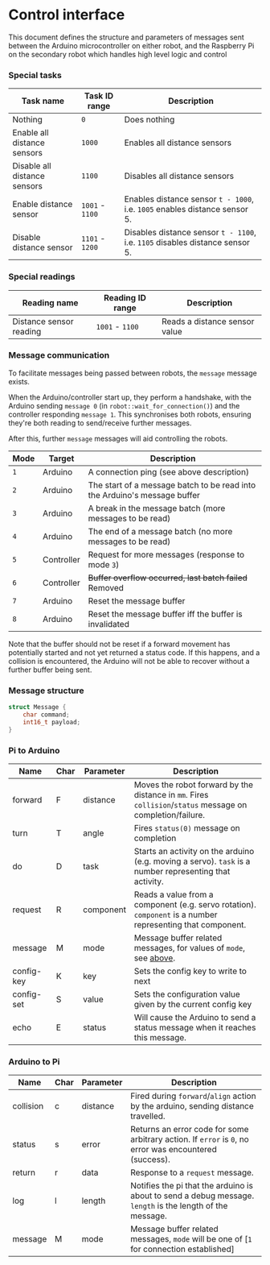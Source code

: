 
# Control interface

This document defines the structure and parameters of messages sent between the Arduino microcontroller on either robot, and the Raspberry Pi on the secondary robot which handles high level logic and control

### Special tasks

Task name | Task ID range | Description
-|-|-
Nothing | `0` | Does nothing
Enable all distance sensors | `1000` | Enables all distance sensors
Disable all distance sensors | `1100` | Disables all distance sensors
Enable distance sensor | `1001` - `1100` | Enables distance sensor `t - 1000`, i.e. `1005` enables distance sensor 5.
Disable distance sensor | `1101` - `1200` | Disables distance sensor `t - 1100`, i.e. `1105` disables distance sensor 5.

### Special readings

Reading name | Reading ID range | Description
-|-|-
Distance sensor reading | `1001` - `1100` | Reads a distance sensor value

### Message communication

To facilitate messages being passed between robots, the `message` message exists.

When the Arduino/controller start up, they perform a handshake, with the Arduino sending `message 0` (in `robot::wait_for_connection()`) and the controller responding `message 1`.
This synchronises both robots, ensuring they're both reading to send/receive further messages.

After this, further `message` messages will aid controlling the robots.

Mode | Target | Description
-|-|-
`1` | Arduino | A connection ping (see above description)
`2` | Arduino | The start of a message batch to be read into the Arduino's message buffer
`3` | Arduino | A break in the message batch (more messages to be read)
`4` | Arduino | The end of a message batch (no more messages to be read)
`5` | Controller | Request for more messages (response to mode `3`)
`6` | Controller | ~~Buffer overflow occurred, last batch failed~~ Removed
`7` | Arduino | Reset the message buffer
`8` | Arduino | Reset the message buffer iff the buffer is invalidated

Note that the buffer should not be reset if a forward movement has potentially started and not yet returned a status code. If this happens, and a collision is encountered, the Arduino will not be able to recover without a further buffer being sent.

### Message structure

```c++
struct Message {
	char command;
	int16_t payload;
}
```

### Pi to Arduino

Name | Char | Parameter | Description
-|-|-|-
forward | F | distance | Moves the robot forward by the distance in `mm`. Fires `collision`/`status` message on completion/failure. |
turn | T | angle | Fires `status(0)` message on completion |
do | D | task | Starts an activity on the arduino (e.g. moving a servo). `task` is a number representing that activity.
request | R | component | Reads a value from a component (e.g. servo rotation). `component` is a number representing that component.
message | M | mode | Message buffer related messages, for values of `mode`, see [above](#Message-communication).
config-key | K | key | Sets the config key to write to next
config-set | S | value | Sets the configuration value given by the current config key
echo | E | status | Will cause the Arduino to send a status message when it reaches this message.

### Arduino to Pi

Name | Char | Parameter | Description
-|-|-|-
collision | c | distance | Fired during `forward`/`align` action by the arduino, sending distance travelled.
status | s | error | Returns an error code for some arbitrary action. If `error` is `0`, no error was encountered (success).
return | r | data | Response to a `request` message.
log | l | length | Notifies the pi that the arduino is about to send a debug message. `length` is the length of the message.
message | M | mode | Message buffer related messages, `mode` will be one of [`1` for connection established]

